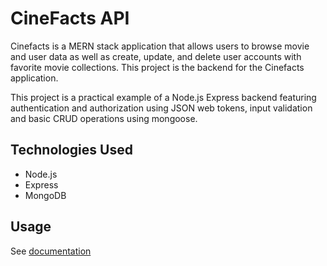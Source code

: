# CineFacts API

Cinefacts is a MERN stack application that allows users to browse movie and user data as well as create, update, and delete user accounts with favorite movie collections. This project is the backend for the Cinefacts application.

This project is a practical example of a Node.js Express backend featuring authentication and authorization using JSON web tokens, input validation and basic CRUD operations using mongoose. 

## Technologies Used
- Node.js
- Express
- MongoDB

## Usage
See [documentation](https://cinefacts-api.herokuapp.com/)